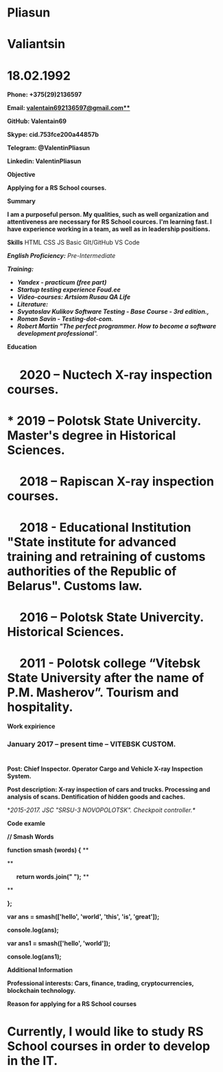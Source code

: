 

# **Pliasun**
# **Valiantsin** 
# **18.02.1992**
**Phone: +375(29)2136597** 

**Email: [valentain692136597@gmail.com**](mailto:valentain692136597@gmail.com)**

**GitHub: Valentain69**

**Skype: cid.753fce200a44857b**

**Telegram: @ValentinPliasun**

**Linkedin: ValentinPliasun**



**Objective**


**Applying for a RS School courses.**

**Summary**



**I am a purposeful person. My qualities, such as well organization and attentiveness are necessary for RS School cources. I'm learning fast. I have experience working in a team, as well as in leadership positions.**

**Skills**
HTML
CSS
JS Basic
GIt/GitHub
VS Code


***English Proficiency:** Pre-Intermediate*

***Training:***

- ***Yandex - practicum (free part)***
- ***Startup testing experience Foud.ee***
- ***Video-courses: Artsiom Rusau QA Life***
- ***Literature:*** 
- ***Svyatoslav Kulikov Software Testing - Base Course - 3rd edition.,***
- ***Roman Savin - Testing-dot-com.***
- ***Robert Martin "The perfect programmer. How to become a software development professional**".*

**Education**

# `  `**2020 – Nuctech X-ray inspection courses.**
# *   **2019 – Polotsk State Univercity. Master's degree in Historical Sciences.**
# `  `**2018 – Rapiscan X-ray inspection courses.**
# `  `**2018 - Educational Institution "State institute for advanced training and retraining of customs authorities     of the Republic of Belarus". Customs law.**
# `  `**2016 – Polotsk State Univercity. Historical Sciences.**
# `  `**2011 - Polotsk college “Vitebsk State University after the name of P.M. Masherov”. Tourism and hospitality.**
**Work expirience**
### 
###
### **January 2017 – present time – VITEBSK CUSTOM.**
#
**Post: Chief Inspector. Operator Cargo and Vehicle X-ray Inspection System.** 

**Post description: X-ray inspection of cars and trucks. Processing and analysis of scans. Dentification of hidden goods and caches.** 

**2015-2017. JSC "SRSU-3 NOVOPOLOTSK". Checkpoit controller.\**

**Code examle**



**// Smash Words**

**function smash (words) {**
**

**


`   `**return words.join(" ");**
**

**


**};**

**var ans = smash(['hello', 'world', 'this', 'is', 'great']);**

**console.log(ans);**

**var ans1 = smash(['hello', 'world']);**

**console.log(ans1);**

**Additional Information**



**Professional interests: Cars, finance, trading, cryptocurrencies, blockchain technology.**

**Reason for applying for a RS School courses**



# **Currently, I would like to study  RS School courses in order to develop in the IT.** 
